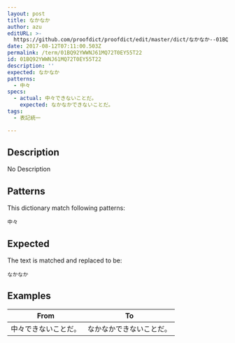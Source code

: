 ```yaml
---
layout: post
title: なかなか
author: azu
editURL: >-
  https://github.com/proofdict/proofdict/edit/master/dict/なかなか--01BQ92YWWNJ61MQ72T0EY55T22.yml
date: 2017-08-12T07:11:00.503Z
permalink: /term/01BQ92YWWNJ61MQ72T0EY55T22
id: 01BQ92YWWNJ61MQ72T0EY55T22
description: ''
expected: なかなか
patterns:
  - 中々
specs:
  - actual: 中々できないことだ。
    expected: なかなかできないことだ。
tags:
  - 表記統一

---
```


## Description

No Description 

## Patterns

This dictionary match following patterns:

    中々

## Expected

The text is matched and replaced to be:

    なかなか

## Examples

| From       | To           |
| ---------- | ------------ |
| 中々できないことだ。 | なかなかできないことだ。 |
